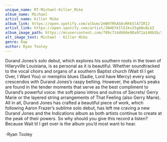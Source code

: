 ```yaml
---
unique_name: RT-Michael-Killer_Mike
album_name: Michael
artist_name: Killer Mike
album_link: https://open.spotify.com/album/2mBH7RhAS6vRKkSlA7IRIJ
artist_link: https://open.spotify.com/artist/2N4EYkIlG1kv25g6Wv8LGI
album_image_path: https://mcusercontent.com/f89c714d668e98a972a148b5b/images/4515ffef-f69b-e4cb-1cd7-e23892de70e8.jpeg
alt_image_text: Michael - Killer Mike
genre: Rap
author: Ryan Tooley
---
```

Durand Jones’s solo debut, which explores his southern roots in the town of Hilaryville Louisiana, is as personal as it is beautiful. Whether soundtracked to the vocal choirs and organs of a southern Baptist church (Wait til I get Over, I Want You) or memphis blues (Sadie, Lord have Mercy) every song crescendos with Durand Jones’s raspy belting. However, the album’s peaks are found in the tender moments that serve as the best compliment to Durand’s powerful voice: the soft piano intros and outros of Secrets/ Gerry Marie or the layered string arrangements of That Feeling (also Gerry Marie). All in all, Durand Jones has crafted a beautiful piece of work, which following Aaron Frazer’s sublime solo debut, has left me craving a new Durand Jones and the Indications album as both artists continue to create at the peak of their powers. So why should you give this record a listen? Because Wait til I get over is the album you’d most want to hear.
<br>
<br>
-Ryan Tooley
